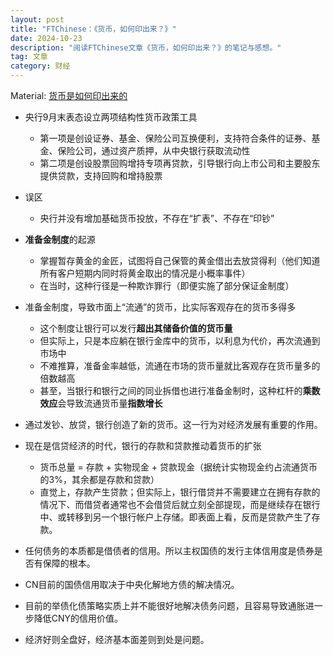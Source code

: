 ```yaml
---
layout: post
title: "FTChinese：《货币，如何印出来？》"
date: 2024-10-23
description: "阅读FTChinese文章《货币，如何印出来？》的笔记与感想。"
tag: 文章
category: 财经
---
```


Material: [货币是如何印出来的](https://www.ftchinese.com/story/001104478?archive)

- 央行9月末表态设立两项结构性货币政策工具
	+ 第一项是创设证券、基金、保险公司互换便利，支持符合条件的证券、基金、保险公司，通过资产质押，从中央银行获取流动性
	+ 第二项是创设股票回购增持专项再贷款，引导银行向上市公司和主要股东提供贷款，支持回购和增持股票
- 误区
	+ 央行并没有增加基础货币投放，不存在“扩表”、不存在“印钞”
- **准备金制度**的起源
	+ 掌握暂存黄金的金匠，试图将自己保管的黄金借出去放贷得利（他们知道所有客户短期内同时将黄金取出的情况是小概率事件）
	+ 在当时，这种行径是一种欺诈罪行（即便实施了部分保证金制度）
- 准备金制度，导致市面上“流通”的货币，比实际客观存在的货币多得多
	+ 这个制度让银行可以发行**超出其储备价值的货币量**
	+ 但实际上，只是本应躺在银行金库中的货币，以利息为代价，再次流通到市场中
	+ 不难推算，准备金率越低，流通在市场的货币量就比客观存在货币量多的倍数越高
	+ 甚至，当银行和银行之间的同业拆借也进行准备金制时，这种杠杆的**乘数效应**会导致流通货币量**指数增长**
- 通过发钞、放贷，银行创造了新的货币。这一行为对经济发展有重要的作用。
- 现在是信贷经济的时代，银行的存款和贷款推动着货币的扩张
	+ 货币总量 = 存款 + 实物现金 + 贷款现金（据统计实物现金约占流通货币的3%，其余都是存款和贷款）
	+ 直觉上，存款产生贷款；但实际上，银行借贷并不需要建立在拥有存款的情况下、而借贷者通常也不会借贷后就立刻全部提现，而是继续存在银行中、或转移到另一个银行帐户上存储。即表面上看，反而是贷款产生了存款。

- 任何债务的本质都是借债者的信用。所以主权国债的发行主体信用度是债券是否有保障的根本。
- CN目前的国债信用取决于中央化解地方债的解决情况。
- 目前的举债化债策略实质上并不能很好地解决债务问题，且容易导致通胀进一步降低CNY的信用价值。
- 经济好则全盘好，经济基本面差则到处是问题。

